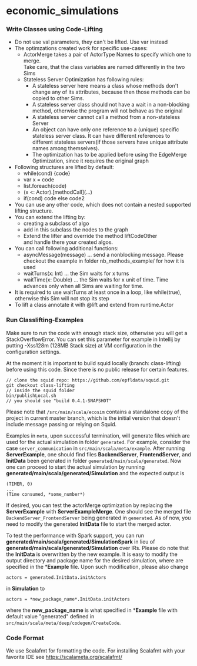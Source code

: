 # economic_simulations

### Write Classes using Code-Lifting
* Do not use val parameters, they can't be lifted.  Use var instead
* The optimzations created work for specific use-cases:
  * ActorMerge takes a pair of ActorType Names to specify which one to merge.  
  Take care, that the class variables are named differently in the two Sims
  * Stateless Server Optimization has following rules:
    * A stateless server here means a class whose methods don't change any of its attributes, because then those methods can be copied to other Sims.
    * A stateless server class should not have a wait in a non-blocking method, otherwise the program will not behave as the original
    * A stateless server cannot call a method from a non-stateless Server
    * An object can have only one reference to a (unique) specific stateless server class.
    It can have different references to different stateless servers(if those servers have unique attribute names among themselves).
    * The optimization has to be applied before using the EdgeMerge Optimization, since it requires the original graph
* Following structures are lifted by default: 
  * while(cond) {code}
  * var x = code
  * list.foreach(code)
  * (x <: Actor).\[methodCall\](...)
  * if(cond) code else code2
* You can use any other code, which does not contain a nested supported lifting structure.   
* You can extend the lifting by:
  * creating a subclass of algo
  * add in this subclass the nodes to the graph
  * Extend the lifter and override the method liftCodeOther  
  and handle there your created algos.
* You can call following additional functions:
  * asyncMessage(message) ... send a nonblocking message. Please checkout the example in folder nb_methods_example/ for how it is used 
  * waitTurns(x: Int) ... the Sim waits for x turns
  * waitTime(x: Double) ... the Sim waits for x unit of time. Time advances only when all Sims are waiting for time.
* It is required to use waitTurns at least once in a loop, like while(true),
  otherwise this Sim will not stop its step
* To lift a class annotate it with @lift and extend from runtime.Actor
 
### Run Classlifting-Examples
Make sure to run the code with enough stack size, otherwise you will get a StackOverflowError. 
You can set this parameter for example in Intellij by putting -Xss128m (128MB Stack size) at VM configuration in the 
configuration settings.

At the moment it is important to build squid locally (branch: class-lifting) before using this code. Since there is no public release for certain features.
```
// clone the squid repo: https://github.com/epfldata/squid.git
git checkout class-lifting
// inside the squid folder
bin/publishLocal.sh
// you should see "build 0.4.1-SNAPSHOT"
```
 
Please note that `/src/main/scala/ecosim` contains a standalone copy of the project in current master branch, which is the initial version that doesn't include message passing or relying on Squid. 

Examples in `meta`, upon successful termination, will generate files which are used for the actual simulation in 
folder `generated`. For example, consider the case `server_communication` in `src/main/scala/meta/example`. After running **ServerExample**, one should find 
files **BackendServer**, **FrontendServer**, and **InitData** been generated in folder `generated/main/scala/generated`. Now one 
can proceed to start the actual simulation by running **generated/main/scala/generated/Simulation** and the expected output is
```$xslt
(TIMER, 0)
...
(Time consumed, *some_number*)
```
If desired, you can test the actorMerge optimization by replacing the **ServerExample** with **ServerExampleMerge**. One should see the merged file `BackendServer_FrontendServer` being generated in 
`generated`. As of now, you need to modify the generated **InitData** file to start the merged actor. 

To test the performance with Spark support, you can run **generated/main/scala/generated/SimulationSpark** in lieu of **generated/main/scala/generated/Simulation** over IRs. Please do note
that the **InitData** is overwritten by the new example. It is easy to modify the output directory and package name for the desired simulation, where are specified in the ***Example** file. Upon 
such modification, please also change 

```actors = generated.InitData.initActors``` 

in **Simulation** to 

```actors = *new_package_name*.InitData.initActors```

where the **new_package_name** is what specified in ***Example** file with default value "generated" defined in `src/main/scala/meta/deep/codegen/CreateCode`. 
 
### Code Format
We use Scalafmt for formatting the code.
For installing Scalafmt with your favorite IDE see https://scalameta.org/scalafmt/
